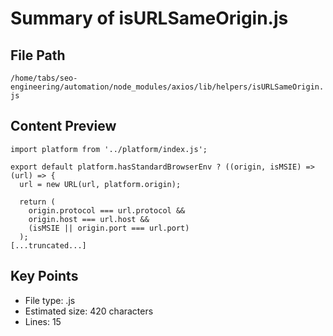 # Summary of isURLSameOrigin.js
  
## File Path
`/home/tabs/seo-engineering/automation/node_modules/axios/lib/helpers/isURLSameOrigin.js`

## Content Preview
```
import platform from '../platform/index.js';

export default platform.hasStandardBrowserEnv ? ((origin, isMSIE) => (url) => {
  url = new URL(url, platform.origin);

  return (
    origin.protocol === url.protocol &&
    origin.host === url.host &&
    (isMSIE || origin.port === url.port)
  );
[...truncated...]
```

## Key Points
- File type: .js
- Estimated size: 420 characters
- Lines: 15
